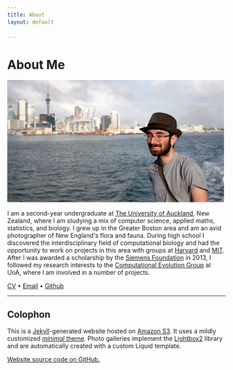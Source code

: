 ```yaml
---
title: About
layout: default

---
```


# About Me

![Me](me.jpg)

I am a second-year undergraduate at
    [The University of Auckland](//auckland.ac.nz/), New Zealand, where I am
    studying a mix of computer science, applied maths, statistics, and biology.
I grew up in the Greater Boston area and am an avid photographer of New
    England's flora and fauna.
During high school I discovered the interdisciplinary field of computational
    biology and had the opportunity to work on projects in this area with groups
    at [Harvard](//www.oeb.harvard.edu/faculty/girguis/) and
    [MIT](//compbio.mit.edu/).
After I was awarded a scholarship by the
    [Siemens Foundation](//www.siemens-foundation.org/en/competition/2013_winners.htm)
    in 2013, I followed my research interests to the
    [Computational Evolution Group](//compevol.auckland.ac.nz/) at UoA, where I
    am involved in a number of projects.

[CV](//www.sharelatex.com/github/repos/armanbilge/cv/builds/latest/output.pdf)
&bull; [Email](mailto:arman@armanbilge.com)
&bull; [Github](//github.com/armanbilge)

---

## Colophon

This is a [Jekyll](//www.jekyllrb.com/)-generated website hosted on
    [Amazon S3](//aws.amazon.com/s3).
It uses a mildly customized [*minimal* theme](//github.com/orderedlist/minimal).
Photo galleries implement the
    [Lightbox2](//lokeshdhakar.com/projects/lightbox2/) library and are
    automatically created with a custom Liquid template.

[Website source code on GitHub.](//github.com/armanbilge/armanbilge.github.io)
